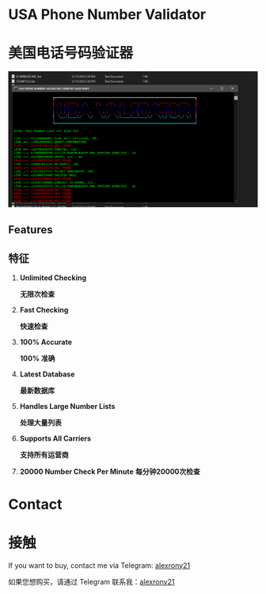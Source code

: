 # USA Phone Number Validator 
# 美国电话号码验证器

![USA Phone Number Validator ](https://raw.githubusercontent.com/alexrony21/Phone-Number-Validator/refs/heads/main/Phone_Number_Validator.png)

## Features
## 特征

1. **Unlimited Checking**

   **无限次检查**
3. **Fast Checking**

   **快速检查**
4. **100% Accurate**

   **100% 准确**
5. **Latest Database**

   **最新数据库**
6. **Handles Large Number Lists**

   **处理大量列表**
7. **Supports All Carriers**

   **支持所有运营商**
8. **20000 Number Check Per Minute**
   **每分钟20000次检查**

# Contact
# 接触

If you want to buy, contact me via Telegram: [alexrony21](https://t.me/alexrony21)

如果您想购买，请通过 Telegram 联系我：[alexrony21](https://t.me/alexrony21)
